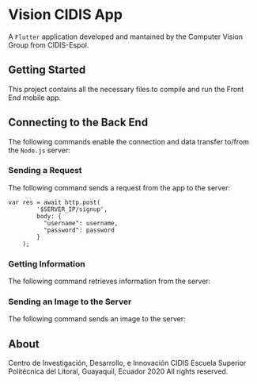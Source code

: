 # Vision CIDIS App

A `Flutter` application developed and mantained by the Computer Vision Group from CIDIS-Espol.

## Getting Started

This project contains all the necessary files to compile and run the Front End mobile app.

## Connecting to the Back End
The following commands enable the connection and data transfer to/from the `Node.js` server:

### Sending a Request
The following command sends a request from the app to the server:
```
var res = await http.post(
        '$SERVER_IP/signup',
        body: {
          "username": username,
          "password": password
        }
    );
```

### Getting Information
The following command retrieves information from the server:


### Sending an Image to the Server
The following command sends an image to the server:


## About
Centro de Investigación, Desarrollo, e Innovación CIDIS
Escuela Superior Politécnica del Litoral, Guayaquil, Ecuador
2020 All rights reserved.
